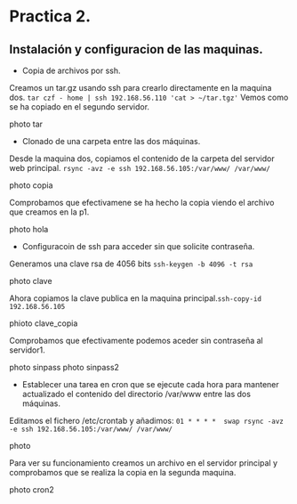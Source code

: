 # Practica 2.

## Instalación  y configuracion de las maquinas.


- Copia de archivos por ssh.

Creamos un tar.gz usando ssh para crearlo directamente en la maquina dos.
`tar czf - home | ssh 192.168.56.110 'cat > ~/tar.tgz'`
Vemos como se ha copiado en el segundo servidor.

photo tar

- Clonado de una carpeta entre las dos máquinas.

Desde la maquina dos, copiamos el contenido de la carpeta del servidor web principal.
 `rsync -avz -e ssh 192.168.56.105:/var/www/ /var/www/`

 photo copia

Comprobamos que efectivamene se ha hecho la copia viendo el archivo que creamos en la p1.

photo hola


- Configuracoin de ssh para acceder sin que solicite contraseña.

Generamos una clave rsa de 4056 bits `ssh-keygen -b 4096 -t rsa`

photo clave

Ahora copiamos la clave publica en la maquina principal.`ssh-copy-id 192.168.56.105`

phioto clave_copia

Comprobamos que efectivamente podemos aceder sin contraseña al servidor1.

photo sinpass
photo sinpass2

- Establecer una tarea en cron que se ejecute cada hora para mantener actualizado el contenido del directorio /var/www entre las dos máquinas.

Editamos el fichero /etc/crontab y añadimos:
`01 * * * *  swap rsync -avz -e ssh 192.168.56.105:/var/www/ /var/www/`

photo

Para ver su funcionamiento creamos un archivo en el servidor principal y comprobamos que se realiza la copia en la segunda maquina.

photo cron2
